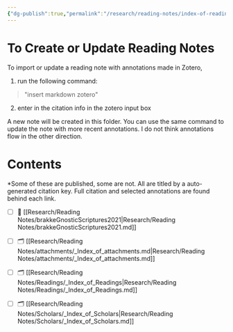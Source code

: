 ```yaml
---
{"dg-publish":true,"permalink":"/research/reading-notes/index-of-reading-notes/","tags":["MOC","gardenEntry"]}
---
```


# To Create or Update Reading Notes
To import or update a reading note with annotations made in Zotero, 
1. run the following command:
> "insert markdown zotero"
2. enter in the citation info in the zotero input box

A new note will be created in this folder.  You can use the same command to update the note with more recent annotations.  I do not think annotations flow in the other direction.

# Contents
*Some of these are published, some are not. All are titled by a auto-generated citation key.  Full citation and selected annotations are found behind each link. 


- [ ] 📄 [[Research/Reading Notes/brakkeGnosticScriptures2021\|Research/Reading Notes/brakkeGnosticScriptures2021.md]]
- [ ] 🗂️ [[Research/Reading Notes/attachments/_Index_of_attachments.md\|Research/Reading Notes/attachments/_Index_of_attachments.md]]
- [ ] 🗂️ [[Research/Reading Notes/Readings/_Index_of_Readings\|Research/Reading Notes/Readings/_Index_of_Readings.md]]
- [ ] 🗂️ [[Research/Reading Notes/Scholars/_Index_of_Scholars\|Research/Reading Notes/Scholars/_Index_of_Scholars.md]]

